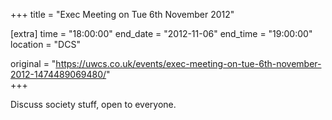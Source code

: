 +++
title = "Exec Meeting on Tue 6th November 2012"

[extra]
time = "18:00:00"
end_date = "2012-11-06"
end_time = "19:00:00"
location = "DCS"

original = "https://uwcs.co.uk/events/exec-meeting-on-tue-6th-november-2012-1474489069480/"    
+++

Discuss society stuff, open to everyone.

